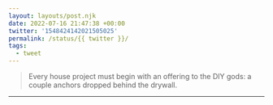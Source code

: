 ```yaml
---
layout: layouts/post.njk
date: 2022-07-16 21:47:38 +00:00
twitter: '1548424142021505025'
permalink: /status/{{ twitter }}/
tags: 
  - tweet
---
```


> Every house project must begin with an offering to the DIY gods: a couple anchors dropped behind the drywall.

---
